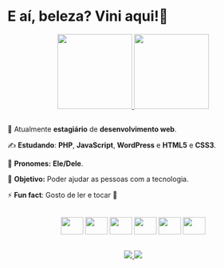 # E aí, beleza? Vini aqui!👋

<div align='center'>
    <a href="https://github.com/viniNascimento63?tab=repositories">
        <img height="150em" src="https://github-readme-stats.vercel.app/api?username=viniNascimento63&show_icons=true&theme=react&locale=pt-br"&hide=contribs,prs/>
    </a>
    <a href="https://github.com/viniNascimento63?tab=repositories">
        <img height="150em" src="https://github-readme-stats.vercel.app/api/top-langs/?username=viniNascimento63&layout=compact&theme=react&locale=pt-br"/>
    </a>
</div>

##

🧐 Atualmente **estagiário** de **desenvolvimento web**.

✍️ **Estudando**: **PHP**, **JavaScript**, **WordPress** e **HTML5** e **CSS3**.

🎅 **Pronomes:** **Ele/Dele**.

🎯 **Objetivo:** Poder ajudar as pessoas com a tecnologia.

⚡ **Fun fact**: Gosto de ler e tocar 🎸

##

<div align='center'>
    <img src="https://cdn.jsdelivr.net/gh/devicons/devicon/icons/html5/html5-original.svg" height='35px' width='45px'/>   
    <img src="https://cdn.jsdelivr.net/gh/devicons/devicon/icons/css3/css3-original.svg" height='35px' width='45px'/>        
    <img src="https://cdn.jsdelivr.net/gh/devicons/devicon/icons/javascript/javascript-original.svg" height='35px' width='45px'/>              
    <img src="https://cdn.jsdelivr.net/gh/devicons/devicon/icons/java/java-original.svg" height='35px' width='45px'/>            
    <img src="https://cdn.jsdelivr.net/gh/devicons/devicon/icons/php/php-plain.svg" height='35px' width='45px'/>         
    <img src="https://cdn.jsdelivr.net/gh/devicons/devicon/icons/wordpress/wordpress-plain-wordmark.svg" height='35px' width='45px'/>
</div>

##

<div align='center'>
    <a href='https://www.linkedin.com/in/vin%C3%ADcius-nascimento-920040214/'>
        <img src='https://img.shields.io/badge/linkedin-%230077B5.svg?style=for-the-badge&logo=linkedin&logoColor=white'/>
    </a>
    <a href='mailto: jobsvn@outlook.com'>
        <img src='https://img.shields.io/badge/Microsoft_Outlook-0078D4?style=for-the-badge&logo=microsoft-outlook&logoColor=white'/>
    </a>
</div>
